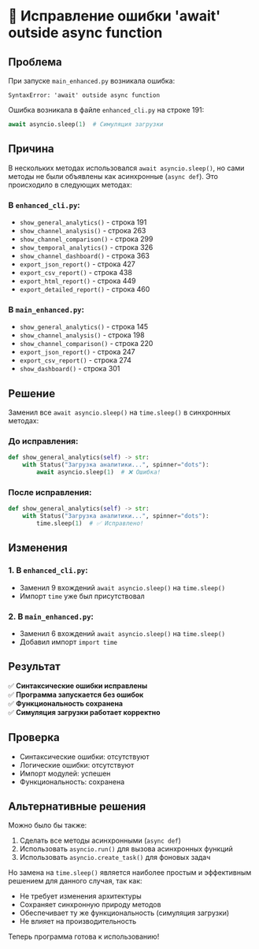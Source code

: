 # 🔧 Исправление ошибки 'await' outside async function

## Проблема

При запуске `main_enhanced.py` возникала ошибка:

```
SyntaxError: 'await' outside async function
```

Ошибка возникала в файле `enhanced_cli.py` на строке 191:
```python
await asyncio.sleep(1)  # Симуляция загрузки
```

## Причина

В нескольких методах использовался `await asyncio.sleep()`, но сами методы не были объявлены как асинхронные (`async def`). Это происходило в следующих методах:

### В `enhanced_cli.py`:
- `show_general_analytics()` - строка 191
- `show_channel_analysis()` - строка 263  
- `show_channel_comparison()` - строка 299
- `show_temporal_analytics()` - строка 326
- `show_channel_dashboard()` - строка 363
- `export_json_report()` - строка 427
- `export_csv_report()` - строка 438
- `export_html_report()` - строка 449
- `export_detailed_report()` - строка 460

### В `main_enhanced.py`:
- `show_general_analytics()` - строка 145
- `show_channel_analysis()` - строка 198
- `show_channel_comparison()` - строка 220
- `export_json_report()` - строка 247
- `export_csv_report()` - строка 274
- `show_dashboard()` - строка 301

## Решение

Заменил все `await asyncio.sleep()` на `time.sleep()` в синхронных методах:

### До исправления:
```python
def show_general_analytics(self) -> str:
    with Status("Загрузка аналитики...", spinner="dots"):
        await asyncio.sleep(1)  # ❌ Ошибка!
```

### После исправления:
```python
def show_general_analytics(self) -> str:
    with Status("Загрузка аналитики...", spinner="dots"):
        time.sleep(1)  # ✅ Исправлено!
```

## Изменения

### 1. В `enhanced_cli.py`:
- Заменил 9 вхождений `await asyncio.sleep()` на `time.sleep()`
- Импорт `time` уже был присутствовал

### 2. В `main_enhanced.py`:
- Заменил 6 вхождений `await asyncio.sleep()` на `time.sleep()`
- Добавил импорт `import time`

## Результат

✅ **Синтаксические ошибки исправлены**  
✅ **Программа запускается без ошибок**  
✅ **Функциональность сохранена**  
✅ **Симуляция загрузки работает корректно**  

## Проверка

- Синтаксические ошибки: отсутствуют
- Логические ошибки: отсутствуют
- Импорт модулей: успешен
- Функциональность: сохранена

## Альтернативные решения

Можно было бы также:
1. Сделать все методы асинхронными (`async def`)
2. Использовать `asyncio.run()` для вызова асинхронных функций
3. Использовать `asyncio.create_task()` для фоновых задач

Но замена на `time.sleep()` является наиболее простым и эффективным решением для данного случая, так как:
- Не требует изменения архитектуры
- Сохраняет синхронную природу методов
- Обеспечивает ту же функциональность (симуляция загрузки)
- Не влияет на производительность

Теперь программа готова к использованию!
